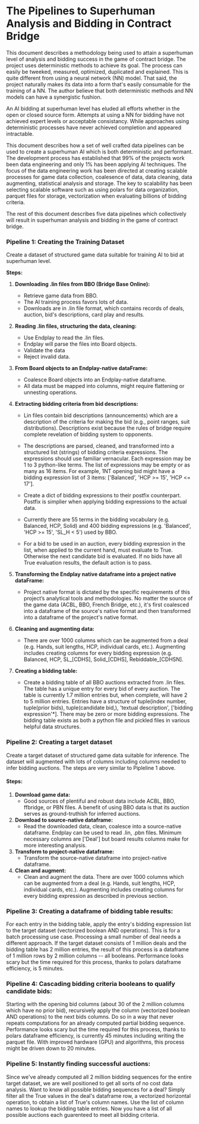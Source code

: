 # The Pipelines to Superhuman Analysis and Bidding in Contract Bridge

This document describes a methodology being used to attain a superhuman level of analysis and bidding success in the game of contract bridge. The project uses deterministic methods to achieve its goal. The process can easily be tweeked, measured, optimized, duplicated and explained. This is quite different from using a neural network (NN) model. That said, the project naturally makes its data into a form that's easily consumable for the training of a NN. The author believe that both deterministic methods and NN models can have a synergistic fushion.

An AI bidding at superhuman level has eluded all efforts whether in the open or closed source form. Attempts at using a NN for bidding have not achieved expert levels or acceptable consistancy. While approaches using deterministic processes have never achieved completion and appeared intractable. 

This document describes how a set of well crafted data pipelines can be used to create a superhuman AI which is both deterministic and performant. The development process has established that 99% of the projects work been data engineering and only 1% has been applying AI techniques. The focus of the data engineering work has been directed at creating scalable processes for game data collection, coalesence of data, data cleaning, data augmenting, statistical analysis and storage. The key to scalability has been selecting scalable software such as using polars for data organization, parquet files for storage, vectorization when evaluating billions of bidding criteria.

The rest of this document describes five data pipelines which collectively will result in superhuman analysis and bidding in the game of contract bridge.  

### **Pipeline 1: Creating the Training Dataset**

Create a dataset of structured game data suitable for training AI to bid at superhuman level.

**Steps:**

1. **Downloading .lin files from BBO (Bridge Base Online):**

     - Retrieve game data from BBO.
     - The AI training process favors lots of data.
     - Downloads are in .lin file format, which contains records of deals, auction, bid's descriptions, card play and results.

2. **Reading .lin files, structuring the data, cleaning:**

     - Use Endplay to read the .lin files.
     - Endplay will parse the files into Board objects.
     - Validate the data
     - Reject invalid data.

3. **From Board objects to an Endplay-native dataFrame:**

    - Coalesce Board objects into an Endplay-native dataframe.
    - All data must be mapped into columns, might require flattening or unnesting operations.

4. **Extracting bidding criteria from bid descriptions:**

    - Lin files contain bid descriptions (announcements) which are a description of the criteria for making the bid (e.g., point ranges, suit distributions). Descriptions exist because the rules of bridge require complete revelation of bidding system to opponents.

    - The descriptions are parsed, cleaned, and transformed into a structured list (strings) of bidding criteria expressions. The expressions should use familiar vernacular. Each expression may be 1 to 3 python-like terms. The list of expressions may be empty or as many as 16 items. For example, 1NT opening bid might have a bidding expression list of 3 items: ['Balanced', 'HCP >= 15', 'HCP <= 17'].
  
    - Create a dict of bidding expressions to their postfix counterpart. Postfix is simplier when applying bidding expressions to the actual data.

    - Currently there are 55 terms in the bidding vocabulary (e.g. Balanced, HCP, Solid) and 400 bidding expressions (e.g. 'Balanced', 'HCP >= 15', 'SL_H < 5') used by BBO.

    - For a bid to be used in an auction, every bidding expression in the list, when applied to the current hand, must evaluate to True. Otherwise the next candidate bid is evaluated. If no bids have all True evaluation results, the default action is to pass.

5. **Transforming the Endplay native dataframe into a project native dataFrame:**

    - Project native format is dictated by the specific requirements of this project’s analytical tools and methodologies. No matter the source of the game data (ACBL, BBO, French Bridge, etc.), it's first coalesced into a dataframe of the source's native format and then transformed into a dataframe of the project's native format.

6. **Cleaning and augmenting data:**
    - There are over 1000 columns which can be augmented from a deal (e.g. Hands, suit lengths, HCP, individual cards, etc.). Augmenting includes creating columns for every bidding expression (e.g. Balanced, HCP, SL\_[CDHS], Solid\_[CDHS], Rebiddable\_[CDHSN].

7. **Creating a bidding table:**
    - Create a bidding table of all BBO auctions extracted from .lin files. The table has a unique entry for every bid of every auction. The table is currently 1.7 million entries but, when complete, will have 2 to 5 million entries. Entries have a structure of tuple(index number, tuple(prior bids), tuple(candidate bid,), 'textual description', ['bidding expression'*]. There may be zero or more bidding expressions. The bidding table exists as both a python file and pickled files in various helpful data structures.

### **Pipeline 2: Creating a target dataset**

Create a target dataset of structured game data suitable for inference. The dataset will augmented with lots of columns including columns needed to infer bidding auctions. The steps are very similar to Pipleline 1 above.

#### **Steps:**

1. **Download game data:**
    - Good sources of plentiful and robust data include ACBL, BBO, ffbridge, or PBN files. A benefit of using BBO data is that its auction serves as ground-truthish for inferred auctions.
2. **Download to source-native dataframe:**
    - Read the downloaded data, clean, coalesce into a source-native dataframe. Endplay can be used to read .lin, .pbn files. Minimum necessary columns are ['Deal'] but board results columns make for more interesting analysis.
3. **Transform to project-native dataframe:**
    - Transform the source-native dataframe into project-native dataframe.
4. **Clean and augment:**
    - Clean and augment the data. There are over 1000 columns which can be augmented from a deal (e.g. Hands, suit lengths, HCP, individual cards, etc.). Augmenting includes creating columns for every bidding expression as described in previous section.

### **Pipeline 3: Creating a dataframe of bidding table results:**

For each entry in the bidding table, apply the entry's bidding expression list to the target dataset (vectorized boolean AND operations). This is for a batch processing use case. Processing a small number of deal needs a different approach. If the target dataset consists of 1 million deals and the bidding table has 2 million entries, the result of this process is a dataframe of 1 million rows by 2 million columns -- all booleans. Performance looks scary but the time required for this process, thanks to polars dataframe efficiency, is 5 minutes.

### **Pipeline 4: Cascading bidding criteria booleans to qualify candidate bids:**

Starting with the opening bid columns (about 30 of the 2 million columns which have no prior bid), recursively apply the column (vectorized boolean AND operations) to the next bids columns. Do so in a way that never repeats computations for an already computed partial bidding sequence. Performance looks scary but the time required for this process, thanks to polars dataframe efficiency, is currently 45 minutes including writing the parquet file. With improved hardware (GPU) and algorithms, this process might be driven down to 20 minutes.

### **Pipeline 5: Instantly finding successful auctions:**

Since we've already computed all 2 million bidding sequences for the entire target dataset, we are well positioned to get all sorts of no cost data analysis. Want to know all possible bidding sequences for a deal? Simply filter all the True values in the deal's dataframe row, a vectorized horizontal operation, to obtain a list of True's column names. Use the list of column names to lookup the bidding table entries. Now you have a list of all possible auctions each guarenteed to meet all bidding criteria.



